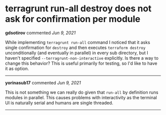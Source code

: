 # terragrunt run-all destroy does not ask for confirmation per module

**gdsotirov** commented *Jun 9, 2021*

While implementing `terragrunt run-all` command I noticed that it asks single confirmation for `destroy` and then executes `terraform destroy` unconditionally (and eventually in parallel) in every sub directory, but I haven't specified `--terragrunt-non-interactive` explicitly. Is there a way to change this behavior? This is useful primarily for testing, so I'd like to have it as option.
<br />
***


**yorinasub17** commented *Jun 9, 2021*

This is not something we can really do given that `run-all` by definition runs modules in parallel. This causes problems with interactivity as the terminal UI is naturally serial and humans are single threaded.
***

